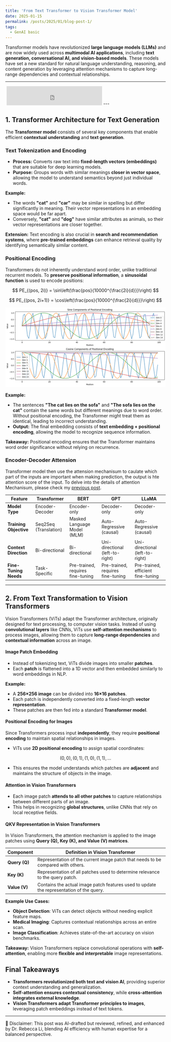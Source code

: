 ```yaml
---
title: 'From Text Transformer to Vision Transformer Model'
date: 2025-01-15
permalink: /posts/2025/01/blog-post-1/
tags:
  - GenAI basic
---
```


Transformer models have revolutionized **large language models (LLMs)** and are now widely used across **multimodal AI applications**, including **text generation, conversational AI, and vision-based models**. These models have set a new standard for natural language understanding, reasoning, and content generation by leveraging attention mechanisms to capture long-range dependencies and contextual relationships.


---

<iframe width="0" height="0" src="https://www.youtube.com/embed/3iIjpSi1z7g?si=YS3p-Hh15280LhxB" title="YouTube video player" frameborder="0" allow="accelerometer; autoplay; clipboard-write; encrypted-media; gyroscope; picture-in-picture; web-share" referrerpolicy="strict-origin-when-cross-origin" allowfullscreen></iframe>

<iframe width="300" height="60" src="https://www.youtube.com/embed/3iIjpSi1z7g?si=YS3p-Hh15280LhxB&autoplay=0&loop=1&showinfo=0&controls=1&modestbranding=1" 
title="RL's AI Podcast" frameborder="0" allow="autoplay; encrypted-media" 
referrerpolicy="strict-origin-when-cross-origin" allowfullscreen></iframe>
---

## 1. Transformer Architecture for Text Generation 
The **Transformer model** consists of several key components that enable efficient **contextual understanding** and **text generation**.  


### Text Tokenization and Encoding
- **Process:** Converts raw text into **fixed-length vectors (embeddings)** that are suitable for deep learning models.
- **Purpose:** Groups words with similar meanings **closer in vector space**, allowing the model to understand semantics beyond just individual words.

**Example:**
- The words **"cat"** and **"car"** may be similar in spelling but differ significantly in meaning. Their vector representations in an embedding space would be far apart.
- Conversely, **"cat"** and **"dog"** have similar attributes as animals, so their vector representations are closer together.

**Extension:** Text encoding is also crucial in **search and recommendation systems**, where **pre-trained embeddings** can enhance retrieval quality by identifying semantically similar content.


### Positional Encoding
Transformers do not inherently understand word order, unlike traditional recurrent models. To **preserve positional information**, a **sinusoidal function** is used to encode positions:

$$
PE_{(pos, 2i)} = \sin\left(\frac{pos}{10000^{\frac{2i}{d}}}\right)
$$

$$
PE_{(pos, 2i+1)} = \cos\left(\frac{pos}{10000^{\frac{2i}{d}}}\right)
$$

<p align="center"><img src="/figures/posts/pe.png"  width="550" class="inline"/></p>

**Example:**
- The sentences **"The cat lies on the sofa"** and **"The sofa lies on the cat"** contain the same words but different meanings due to word order. Without positional encoding, the Transformer might treat them as identical, leading to incorrect understanding.
- **Output:** The final embedding consists of **text embedding + positional encoding**, allowing the model to recognize sequence information.

**Takeaway:** Positional encoding ensures that the Transformer maintains word order significance without relying on recurrence.

### Encoder-Decoder Attension 
Transformer model then use the attension mechanisum to caulate which part of the inputs are important when making prediction, the output is hte attention score of the input. To delve into the details of attention Mechanisum, please check my [previous post](https://xiaoyang-rebecca.github.io/posts/2024/12/blog-post-1/).


| Feature | Transformer | BERT | GPT | LLaMA |
|---------|------------|------|-----|-------|
| **Model Type** | Encoder-Decoder | Encoder-only | Decoder-only | Decoder-only |
| **Training Objective** | Seq2Seq (Translation) | Masked Language Model (MLM) | Auto-Regressive (causal) | Auto-Regressive (causal) |
| **Context Direction** | Bi-directional | Bi-directional | Uni-directional (left-to-right) | Uni-directional (left-to-right) |
| **Fine-Tuning Needs** | Task-Specific | Pre-trained, requires fine-tuning | Pre-trained, requires fine-tuning | Pre-trained, efficient fine-tuning |

---
## 2. From Text Transformation to Vision Transformers

Vision Transformers (ViTs) adapt the Transformer architecture, originally designed for text processing, to computer vision tasks. Instead of using **convolutional layers** like CNNs, ViTs use **self-attention mechanisms** to process images, allowing them to capture **long-range dependencies** and **contextual information** across an image.

#### **Image Patch Embedding**
- Instead of tokenizing text, ViTs divide images into smaller **patches**.
- Each **patch** is flattened into a 1D vector and then embedded similarly to word embeddings in NLP.

**Example:**
- A **256×256 image** can be divided into **16×16 patches**.
- Each patch is independently converted into a fixed-length **vector representation**.
- These patches are then fed into a standard **Transformer model**.

#### **Positional Encoding for Images**
Since Transformers process input **independently**, they require **positional encoding** to maintain spatial relationships in images.

- ViTs use **2D positional encoding** to assign spatial coordinates:

$$
(0,0), (0,1), (1,0), (1,1), ...
$$

- This ensures the model understands which patches are **adjacent** and maintains the structure of objects in the image.

#### **Attention in Vision Transformers**
- Each image patch **attends to all other patches** to capture relationships between different parts of an image.
- This helps in recognizing **global structures**, unlike CNNs that rely on local receptive fields.

#### **QKV Representation in Vision Transformers**

In Vision Transformers, the attention mechanism is applied to the image patches using **Query (Q), Key (K), and Value (V) matrices**.

| **Component** | **Definition in Vision Transformer** |
|--------------|---------------------------------|
| **Query (Q)** | Representation of the current image patch that needs to be compared with others. |
| **Key (K)** | Representation of all patches used to determine relevance to the query patch. |
| **Value (V)** | Contains the actual image patch features used to update the representation of the query. |

**Example Use Cases:**
- **Object Detection**: ViTs can detect objects without needing explicit feature maps.
- **Medical Imaging**: Captures contextual relationships across an entire scan.
- **Image Classification**: Achieves state-of-the-art accuracy on vision benchmarks.

**Takeaway:** Vision Transformers replace convolutional operations with **self-attention**, enabling more **flexible and interpretable** image representations.



## **Final Takeaways**
- **Transformers revolutionized both text and vision AI**, providing superior context understanding and generalization.
- **Self-attention ensures contextual consistency**, while **cross-attention integrates external knowledge**.
- **Vision Transformers adapt Transformer principles to images**, leveraging patch embeddings instead of text tokens.


---
🤖 Disclaimer: This post was AI-drafted but reviewed, refined, and enhanced by Dr. Rebecca Li, blending AI efficiency with human expertise for a balanced perspective.